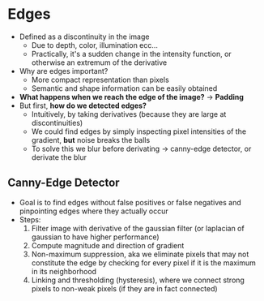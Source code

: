 # Edges

- Defined as a discontinuity in the image
  - Due to depth, color, illumination ecc...
  - Practically, it's a sudden change in the intensity function, or otherwise an extremum of the derivative
- Why are edges important?
  - More compact representation than pixels
  - Semantic and shape information can be easily obtained
- **What happens when we reach the edge of the image?** $\rightarrow$ **Padding**
- But first, **how do we detected edges?**
  - Intuitively, by taking derivatives (because they are large at discontinuities)
  - We could find edges by simply inspecting pixel intensities of the gradient, **but** noise breaks the balls
  - To solve this we blur before derivating $\rightarrow$ canny-edge detector, or derivate the blur

## Canny-Edge Detector

- Goal is to find edges without false positives or false negatives and pinpointing edges where they actually occur
- Steps:  
  1. Filter image with derivative of the gaussian filter (or laplacian of gaussian to have higher performance)
  2. Compute magnitude and direction of gradient
  3. Non-maximum suppression, aka we eliminate pixels that may not constitute the edge by checking for every pixel if it is the maximum in its neighborhood
  4. Linking and thresholding (hysteresis), where we connect strong pixels to non-weak pixels (if they are in fact connected)
